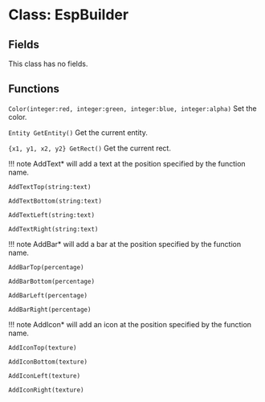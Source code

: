 # Class: EspBuilder

## Fields
This class has no fields.

## Functions

```Color(integer:red, integer:green, integer:blue, integer:alpha)``` Set the color.

```Entity GetEntity()``` Get the current entity.

```{x1, y1, x2, y2} GetRect()``` Get the current rect.

!!! note
	AddText* will add a text at the position specified by the function name.

```AddTextTop(string:text)```

```AddTextBottom(string:text)```

```AddTextLeft(string:text)```

```AddTextRight(string:text)```

!!! note
	AddBar* will add a bar at the position specified by the function name.

```AddBarTop(percentage)```

```AddBarBottom(percentage)```

```AddBarLeft(percentage)```

```AddBarRight(percentage)```

!!! note
	AddIcon* will add an icon at the position specified by the function name.

```AddIconTop(texture)```

```AddIconBottom(texture)```

```AddIconLeft(texture)```

```AddIconRight(texture)```
